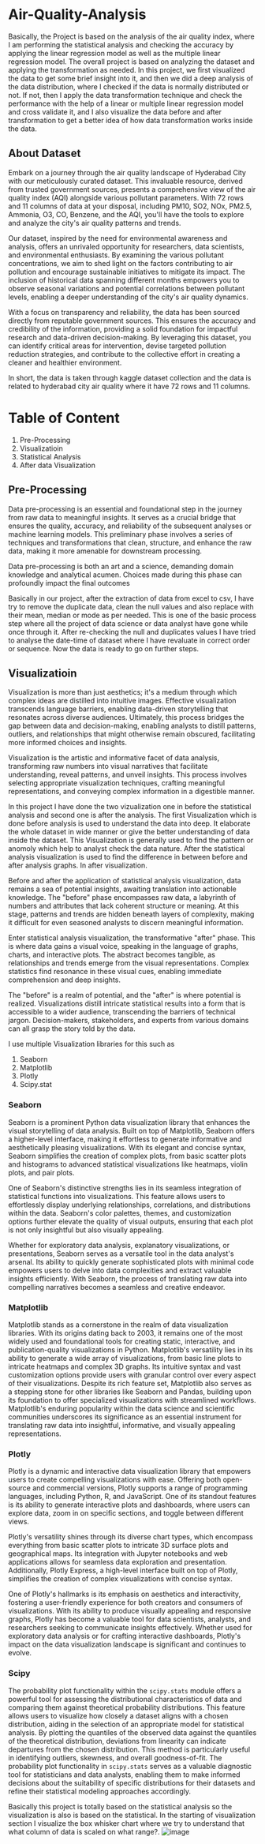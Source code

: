 # Air-Quality-Analysis
Basically, the Project is based on the analysis of the air quality index, where I am performing the statistical analysis and checking the accuracy by applying the linear regression model as well as the multiple linear regression model. The overall project is based on analyzing the dataset and applying the transformation as needed. In this project, we first visualized the data to get some brief insight into it, and then we did a deep analysis of the data distribution, where I checked if the data is normally distributed or not. If not, then I apply the data transformation technique and check the performance with the help of a linear or multiple linear regression model and cross validate it, and I also visualize the data before and after transformation to get a better idea of how data transformation works inside the data.

## About Dataset
Embark on a journey through the air quality landscape of Hyderabad City with our meticulously curated dataset. This invaluable resource, derived from trusted government sources, presents a comprehensive view of the air quality index (AQI) alongside various pollutant parameters. With 72 rows and 11 columns of data at your disposal, including PM10, SO2, NOx, PM2.5, Ammonia, O3, CO, Benzene, and the AQI, you'll have the tools to explore and analyze the city's air quality patterns and trends.

Our dataset, inspired by the need for environmental awareness and analysis, offers an unrivaled opportunity for researchers, data scientists, and environmental enthusiasts. By examining the various pollutant concentrations, we aim to shed light on the factors contributing to air pollution and encourage sustainable initiatives to mitigate its impact. The inclusion of historical data spanning different months empowers you to observe seasonal variations and potential correlations between pollutant levels, enabling a deeper understanding of the city's air quality dynamics.

With a focus on transparency and reliability, the data has been sourced directly from reputable government sources. This ensures the accuracy and credibility of the information, providing a solid foundation for impactful research and data-driven decision-making. By leveraging this dataset, you can identify critical areas for intervention, devise targeted pollution reduction strategies, and contribute to the collective effort in creating a cleaner and healthier environment.

In short, the data is taken through kaggle dataset collection and the data is related to hyderabad city air quality where it have 72 rows and 11 columns.

# Table of Content
1. Pre-Processing
2. Visualizatioin
3. Statistical Analysis
4. After data Visualization

## Pre-Processing

Data pre-processing is an essential and foundational step in the journey from raw data to meaningful insights. It serves as a crucial bridge that ensures the quality, accuracy, and reliability of the subsequent analyses or machine learning models. This preliminary phase involves a series of techniques and transformations that clean, structure, and enhance the raw data, making it more amenable for downstream processing.

Data pre-processing is both an art and a science, demanding domain knowledge and analytical acumen. Choices made during this phase can profoundly impact the final outcomes

Basically in our project, after the extraction of data from excel to csv, I have try to remove the duplicate data, clean the null values and also replace with their mean, median or mode as per needed. This is one of the basic process step where all the project of data science or data analyst have gone while once through it. After re-checking the null and duplicates values I have tried to analyse the date-time of dataset where I have revaluate in correct order or sequence. Now the data is ready to go on further steps.

## Visualizatioin


Visualization is more than just aesthetics; it's a medium through which complex ideas are distilled into intuitive images. Effective visualization transcends language barriers, enabling data-driven storytelling that resonates across diverse audiences. Ultimately, this process bridges the gap between data and decision-making, enabling analysts to distill patterns, outliers, and relationships that might otherwise remain obscured, facilitating more informed choices and insights.

Visualization is the artistic and informative facet of data analysis, transforming raw numbers into visual narratives that facilitate understanding, reveal patterns, and unveil insights. This process involves selecting appropriate visualization techniques, crafting meaningful representations, and conveying complex information in a digestible manner.

In this project I have done the two vizualization one in before the statistical analysis and second one is after the analysis. The first Visualization which is done before analysis is used to understand the data into deep. It elaborate the whole dataset in wide manner or give the better understanding of data inside the dataset. This Visualization is generally used to find the pattern or anomoly which help to analyst check the data nature. After the statistical analysis visualization is used to find the difference in between before and after analysis graphs. In after visualization.

Before and after the application of statistical analysis visualization, data remains a sea of potential insights, awaiting translation into actionable knowledge. The "before" phase encompasses raw data, a labyrinth of numbers and attributes that lack coherent structure or meaning. At this stage, patterns and trends are hidden beneath layers of complexity, making it difficult for even seasoned analysts to discern meaningful information.

Enter statistical analysis visualization, the transformative "after" phase. This is where data gains a visual voice, speaking in the language of graphs, charts, and interactive plots. The abstract becomes tangible, as relationships and trends emerge from the visual representations. Complex statistics find resonance in these visual cues, enabling immediate comprehension and deep insights.

The "before" is a realm of potential, and the "after" is where potential is realized. Visualizations distill intricate statistical results into a form that is accessible to a wider audience, transcending the barriers of technical jargon. Decision-makers, stakeholders, and experts from various domains can all grasp the story told by the data.

I use multiple Visualization libraries for this such as
1. Seaborn
2. Matplotlib
3. Plotly
4. Scipy.stat

### Seaborn 
Seaborn is a prominent Python data visualization library that enhances the visual storytelling of data analysis. Built on top of Matplotlib, Seaborn offers a higher-level interface, making it effortless to generate informative and aesthetically pleasing visualizations. With its elegant and concise syntax, Seaborn simplifies the creation of complex plots, from basic scatter plots and histograms to advanced statistical visualizations like heatmaps, violin plots, and pair plots.

One of Seaborn's distinctive strengths lies in its seamless integration of statistical functions into visualizations. This feature allows users to effortlessly display underlying relationships, correlations, and distributions within the data. Seaborn's color palettes, themes, and customization options further elevate the quality of visual outputs, ensuring that each plot is not only insightful but also visually appealing.

Whether for exploratory data analysis, explanatory visualizations, or presentations, Seaborn serves as a versatile tool in the data analyst's arsenal. Its ability to quickly generate sophisticated plots with minimal code empowers users to delve into data complexities and extract valuable insights efficiently. With Seaborn, the process of translating raw data into compelling narratives becomes a seamless and creative endeavor.

### Matplotlib
Matplotlib stands as a cornerstone in the realm of data visualization libraries. With its origins dating back to 2003, it remains one of the most widely used and foundational tools for creating static, interactive, and publication-quality visualizations in Python. Matplotlib's versatility lies in its ability to generate a wide array of visualizations, from basic line plots to intricate heatmaps and complex 3D graphs. Its intuitive syntax and vast customization options provide users with granular control over every aspect of their visualizations. Despite its rich feature set, Matplotlib also serves as a stepping stone for other libraries like Seaborn and Pandas, building upon its foundation to offer specialized visualizations with streamlined workflows. Matplotlib's enduring popularity within the data science and scientific communities underscores its significance as an essential instrument for translating raw data into insightful, informative, and visually appealing representations.

### Plotly
Plotly is a dynamic and interactive data visualization library that empowers users to create compelling visualizations with ease. Offering both open-source and commercial versions, Plotly supports a range of programming languages, including Python, R, and JavaScript. One of its standout features is its ability to generate interactive plots and dashboards, where users can explore data, zoom in on specific sections, and toggle between different views.

Plotly's versatility shines through its diverse chart types, which encompass everything from basic scatter plots to intricate 3D surface plots and geographical maps. Its integration with Jupyter notebooks and web applications allows for seamless data exploration and presentation. Additionally, Plotly Express, a high-level interface built on top of Plotly, simplifies the creation of complex visualizations with concise syntax.

One of Plotly's hallmarks is its emphasis on aesthetics and interactivity, fostering a user-friendly experience for both creators and consumers of visualizations. With its ability to produce visually appealing and responsive graphs, Plotly has become a valuable tool for data scientists, analysts, and researchers seeking to communicate insights effectively. Whether used for exploratory data analysis or for crafting interactive dashboards, Plotly's impact on the data visualization landscape is significant and continues to evolve.

### Scipy
The probability plot functionality within the `scipy.stats` module offers a powerful tool for assessing the distributional characteristics of data and comparing them against theoretical probability distributions. This feature allows users to visualize how closely a dataset aligns with a chosen distribution, aiding in the selection of an appropriate model for statistical analysis. By plotting the quantiles of the observed data against the quantiles of the theoretical distribution, deviations from linearity can indicate departures from the chosen distribution. This method is particularly useful in identifying outliers, skewness, and overall goodness-of-fit. The probability plot functionality in `scipy.stats` serves as a valuable diagnostic tool for statisticians and data analysts, enabling them to make informed decisions about the suitability of specific distributions for their datasets and refine their statistical modeling approaches accordingly.

Basically this project is totally based on the statistical analysis so the visualization is also is based on the statistical. In the starting of visualization section I visualize the box whisker chart where we try to understand that what column of data is scaled on what range?.
![image](https://github.com/DrNginX/Air-Quality-Analysis/assets/86653787/f2484017-9928-4c52-9d6e-968639024f27)
